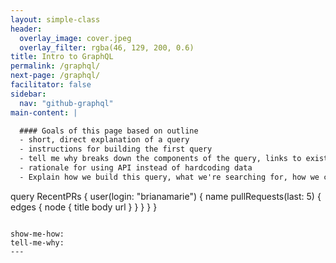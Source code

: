 ```yaml
---
layout: simple-class
header:
  overlay_image: cover.jpeg
  overlay_filter: rgba(46, 129, 200, 0.6)
title: Intro to GraphQL
permalink: /graphql/
next-page: /graphql/
facilitator: false
sidebar:
  nav: "github-graphql"
main-content: |

  #### Goals of this page based on outline
  - short, direct explanation of a query
  - instructions for building the first query
  - tell me why breaks down the components of the query, links to existing documentation
  - rationale for using API instead of hardcoding data
  - Explain how we build this query, what we're searching for, how we could easily change it to search for different things.

  ```
  query RecentPRs {
    user(login: "brianamarie") {
      name
      pullRequests(last: 5) {
        edges {
          node {
            title
            body
            url
          }
        }
      }
    }
  }
  ```

show-me-how:
tell-me-why:
---
```

